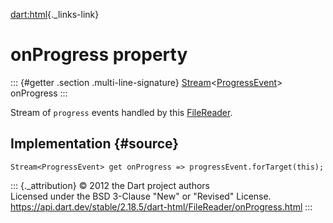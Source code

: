 [dart:html](../../dart-html/dart-html-library){._links-link}

onProgress property
===================

::: {#getter .section .multi-line-signature}
[Stream](../../dart-async/stream-class)\<[ProgressEvent](../progressevent-class)\>
onProgress
:::

Stream of `progress` events handled by this
[FileReader](../filereader-class).

Implementation {#source}
--------------

``` {.language-dart data-language="dart"}
Stream<ProgressEvent> get onProgress => progressEvent.forTarget(this);
```

::: {._attribution}
© 2012 the Dart project authors\
Licensed under the BSD 3-Clause \"New\" or \"Revised\" License.\
<https://api.dart.dev/stable/2.18.5/dart-html/FileReader/onProgress.html>
:::
